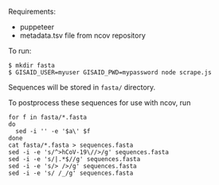 Requirements:

* puppeteer
* metadata.tsv file from ncov repository

To run:

```
$ mkdir fasta
$ GISAID_USER=myuser GISAID_PWD=mypassword node scrape.js
```

Sequences will be stored in `fasta/` directory.

To postprocess these sequences for use with ncov, run

```
for f in fasta/*.fasta
do
  sed -i '' -e '$a\' $f
done
cat fasta/*.fasta > sequences.fasta
sed -i -e 's/^>hCoV-19\//>/g' sequences.fasta
sed -i -e 's/|.*$//g' sequences.fasta
sed -i -e 's/> />/g' sequences.fasta
sed -i -e 's/ /_/g' sequences.fasta
```
